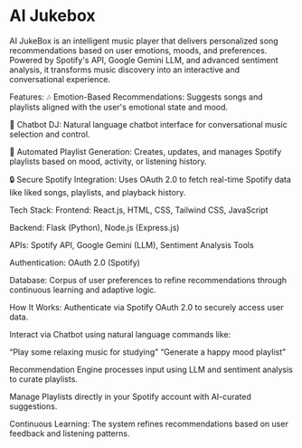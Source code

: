 # AI Jukebox

AI JukeBox is an intelligent music player that delivers personalized song recommendations based on user emotions, moods, and preferences. Powered by Spotify's API, Google Gemini LLM, and advanced sentiment analysis, it transforms music discovery into an interactive and conversational experience.

Features:
🎶 Emotion-Based Recommendations: Suggests songs and playlists aligned with the user's emotional state and mood.

💬 Chatbot DJ: Natural language chatbot interface for conversational music selection and control.

📜 Automated Playlist Generation: Creates, updates, and manages Spotify playlists based on mood, activity, or listening history.

🔒 Secure Spotify Integration: Uses OAuth 2.0 to fetch real-time Spotify data like liked songs, playlists, and playback history.

Tech Stack:
Frontend: React.js, HTML, CSS, Tailwind CSS, JavaScript

Backend: Flask (Python), Node.js (Express.js)

APIs: Spotify API, Google Gemini (LLM), Sentiment Analysis Tools

Authentication: OAuth 2.0 (Spotify)

Database: Corpus of user preferences to refine recommendations through continuous learning and adaptive logic.

How It Works:
Authenticate via Spotify OAuth 2.0 to securely access user data.

Interact via Chatbot using natural language commands like:

“Play some relaxing music for studying”
“Generate a happy mood playlist”

Recommendation Engine processes input using LLM and sentiment analysis to curate playlists.

Manage Playlists directly in your Spotify account with AI-curated suggestions.

Continuous Learning: The system refines recommendations based on user feedback and listening patterns.
